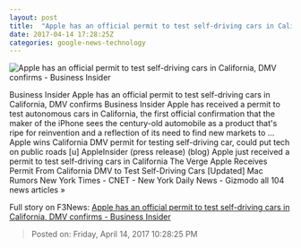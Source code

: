 ```yaml
---
layout: post
title:  "Apple has an official permit to test self-driving cars in California, DMV confirms - Business Insider"
date: 2017-04-14 17:28:25Z
categories: google-news-technology
---
```


![Apple has an official permit to test self-driving cars in California, DMV confirms - Business Insider](http://static3.businessinsider.com/image/57ffb23252dd73e9008b49e9-1190-625/apple-has-an-official-permit-to-test-self-driving-cars-in-california-dmv-confirms.jpg)

Business Insider Apple has an official permit to test self-driving cars in California, DMV confirms Business Insider Apple has received a permit to test autonomous cars in California, the first official confirmation that the maker of the iPhone sees the century-old automobile as a product that's ripe for reinvention and a reflection of its need to find new markets to ... Apple wins California DMV permit for testing self-driving car, could put tech on public roads [u] AppleInsider (press release) (blog) Apple just received a permit to test self-driving cars in California The Verge Apple Receives Permit From California DMV to Test Self-Driving Cars [Updated] Mac Rumors New York Times - CNET - New York Daily News - Gizmodo all 104 news articles »


Full story on F3News: [Apple has an official permit to test self-driving cars in California, DMV confirms - Business Insider](http://www.f3nws.com/n/Mbgz2G)

> Posted on: Friday, April 14, 2017 10:28:25 PM
